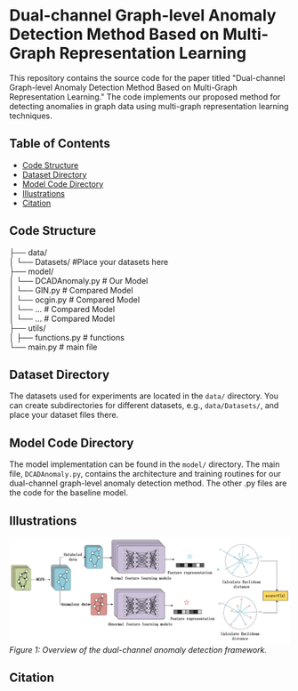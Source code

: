 # Dual-channel Graph-level Anomaly Detection Method Based on Multi-Graph Representation Learning

This repository contains the source code for the paper titled "Dual-channel Graph-level Anomaly Detection Method Based on Multi-Graph Representation Learning." The code implements our proposed method for detecting anomalies in graph data using multi-graph representation learning techniques.

## Table of Contents
- [Code Structure](#code-structure)
- [Dataset Directory](#dataset-directory)
- [Model Code Directory](#model-code-directory)
- [Illustrations](#illustrations)
- [Citation](#citation)

## Code Structure

├── data/        
│ └── Datasets/          #Place your datasets here         
├── model/       
│ └── DCADAnomaly.py     # Our Model       
│ └── GIN.py             # Compared Model    
│ └── ocgin.py           # Compared Model      
│ └── ...                # Compared Model        
│ └── ...                # Compared Model     
├── utils/     
│ ├── functions.py       # functions     
└── main.py              #  main file


## Dataset Directory

The datasets used for experiments are located in the `data/` directory. You can create subdirectories for different datasets, e.g., `data/Datasets/`, and place your dataset files there.

## Model Code Directory

The model implementation can be found in the `model/` directory. The main file, `DCADAnomaly.py`, contains the architecture and training routines for our dual-channel graph-level anomaly detection method. The other .py files are the code for the baseline model.


## Illustrations

![Anomaly Detection Framework](dacd.png)  
*Figure 1: Overview of the dual-channel anomaly detection framework.*

## Citation



